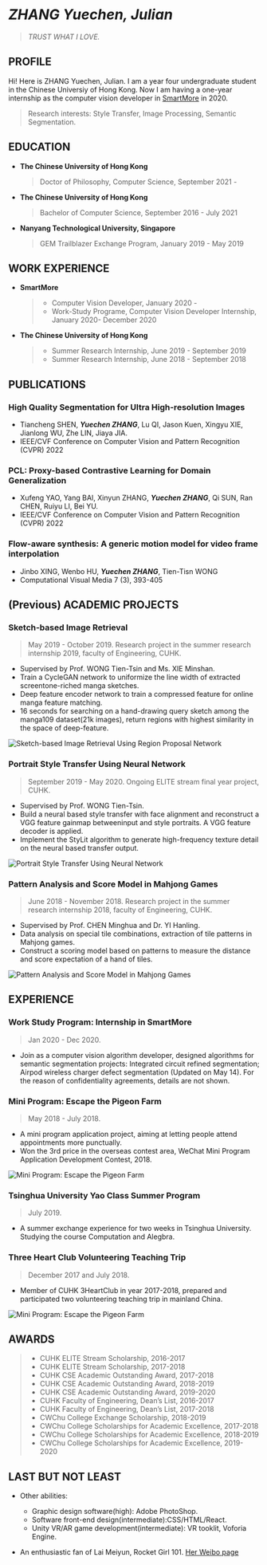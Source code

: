 # *ZHANG Yuechen, Julian*
>*TRUST WHAT I LOVE.*

## PROFILE
Hi! Here is ZHANG Yuechen, Julian. I am a year four undergraduate student in the Chinese Universiy of Hong Kong. Now I am having a one-year internship as the computer vision developer in [SmartMore](https://www.smartmore.com) in 2020.
>Research interests: Style Transfer, Image Processing, Semantic Segmentation.

## EDUCATION
- **The Chinese University of Hong Kong**
  > Doctor of Philosophy, Computer Science, September 2021 - 
- **The Chinese University of Hong Kong**
  > Bachelor of Computer Science, September 2016 - July 2021
- **Nanyang Technological University, Singapore**
  > GEM Trailblazer Exchange Program, January 2019 - May 2019
 
## WORK EXPERIENCE
- **SmartMore**
  > - Computer Vision Developer, January 2020 -
  > - Work-Study Programe, Computer Vision Developer Internship, January 2020- December 2020
- **The Chinese University of Hong Kong**
  > - Summer Research Internship, June 2019 - September 2019
  > - Summer Research Internship, June 2018 - September 2018
 
## PUBLICATIONS
### High Quality Segmentation for Ultra High-resolution Images
- Tiancheng SHEN, ***Yuechen ZHANG***, Lu QI, Jason Kuen, Xingyu XIE, Jianlong WU, Zhe LIN, Jiaya JIA. 
- IEEE/CVF Conference on Computer Vision and Pattern Recognition (CVPR) 2022

### PCL: Proxy-based Contrastive Learning for Domain Generalization
- Xufeng YAO, Yang BAI, Xinyun ZHANG, ***Yuechen ZHANG***, Qi SUN, Ran CHEN, Ruiyu LI, Bei YU. 
- IEEE/CVF Conference on Computer Vision and Pattern Recognition (CVPR) 2022

### Flow-aware synthesis: A generic motion model for video frame interpolation
- Jinbo XING, Wenbo HU, ***Yuechen ZHANG***, Tien-Tisn WONG
- Computational Visual Media 7 (3), 393-405

## (Previous) ACADEMIC PROJECTS
### Sketch-based Image Retrieval
>May 2019 - October 2019. Research project in the summer research internship 2019, faculty of Engineering, CUHK.
- Supervised by Prof. WONG Tien-Tsin and Ms. XIE Minshan.
- Train a CycleGAN network to uniformize the line width of extracted screentone-riched manga sketches. 
- Deep feature encoder network to train a compressed feature for online manga feature matching.
- 16 seconds for searching on a hand-drawing query sketch among the manga109 dataset(21k images), return regions with highest similarity in the space of deep-feature.
  
![Sketch-based Image Retrieval Using Region Proposal Network](/img/004.jpg "Sketch-based Image Retrieval Using Region Proposal Network")

### Portrait Style Transfer Using Neural Network
>September 2019 - May 2020. Ongoing ELITE stream final year project, CUHK.
- Supervised by Prof. WONG Tien-Tsin.
- Build a neural based style transfer with face alignment and reconstruct a VGG feature gainmap betweeninput and style portraits. A VGG feature decoder is applied.
- Implement the StyLit algorithm to generate high-frequency texture detail on the neural based transfer output.
  
![Portrait Style Transfer Using Neural Network](/img/005.jpg "Portrait Style Transfer Using Neural Network")

### Pattern Analysis and Score Model in Mahjong Games
>June 2018 - November 2018. Research project in the summer research internship 2018, faculty of Engineering, CUHK.
- Supervised by Prof. CHEN Minghua and Dr. YI Hanling.
- Data analysis on special tile combinations, extraction of tile patterns in Mahjong games.
- Construct a scoring model based on patterns to measure the distance and score expectation of a hand of tiles.

![Pattern Analysis and Score Model in Mahjong Games](/img/002.jpg "Pattern Analysis and Score Model in Mahjong Games")

## EXPERIENCE
### Work Study Program: Internship in SmartMore
>Jan 2020 - Dec 2020.
- Join as a computer vision algorithm developer, designed algorithms for semantic segmentation projects: Integrated circuit refined segmentation; Airpod wireless charger defect segmentation (Updated on May 14). For the reason of confidentiality agreements, details are not shown.

### Mini Program: Escape the Pigeon Farm
>May 2018 - July 2018. 
- A mini program application project, aiming at letting people attend appointments more punctually.
- Won the 3rd price in the overseas contest area, WeChat Mini Program Application Development Contest, 2018.

![Mini Program: Escape the Pigeon Farm](/img/001.jpg "Mini Program: Escape the Pigeon Farm")
### Tsinghua University Yao Class Summer Program
> July 2019.
- A summer exchange experience for two weeks in Tsinghua University. Studying the course Computation and Alegbra.

### Three Heart Club Volunteering Teaching Trip
> December 2017 and July 2018.
- Member of CUHK 3HeartClub in year 2017-2018, prepared and participated two volunteering teaching trip in mainland China.
  
![Mini Program: Escape the Pigeon Farm](/img/003.jpg "Mini Program: Escape the Pigeon Farm")

## AWARDS
> - CUHK ELITE Stream Scholarship, 2016-2017
> - CUHK ELITE Stream Scholarship, 2017-2018
> - CUHK CSE Academic Outstanding Award, 2017-2018
> - CUHK CSE Academic Outstanding Award, 2018-2019
> - CUHK CSE Academic Outstanding Award, 2019-2020
> - CUHK Faculty of Engineering, Dean’s List, 2016-2017
> - CUHK Faculty of Engineering, Dean’s List, 2017-2018
> - CWChu College Exchange Scholarship, 2018-2019
> - CWChu College Scholarships for Academic Excellence, 2017-2018
> - CWChu College Scholarships for Academic Excellence, 2018-2019
> - CWChu College Scholarships for Academic Excellence, 2019-2020


## LAST BUT NOT LEAST
- Other abilities: 
  - Graphic design software(high): Adobe PhotoShop. 
  - Software front-end design(intermediate):CSS/HTML/React. 
  - Unity VR/AR game development(intermediate): VR tooklit, Voforia Engine.
  
- An enthusiastic fan of Lai Meiyun, Rocket Girl 101. [Her Weibo page](https://www.weibo.com/p/1004065541182601)
  

<script type="text/javascript" id="clustrmaps" src="//clustrmaps.com/map_v2.js?d=pUXiGSWRZAOMyV4HZ4k_qeaaEmRtei5Nbmuno6ABr_o&cl=ffffff&w=a"></script>
